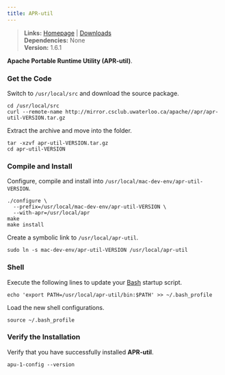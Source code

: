 ```yaml
---
title: APR-util
---
```


> **Links:** [Homepage](https://apr.apache.org/) | [Downloads](https://apr.apache.org/download.cgi)  
> **Dependencies:** None  
> **Version:** <span id="version">1.6.1</span>

**Apache Portable Runtime Utility (APR-util)**.


### Get the Code

Switch to `/usr/local/src` and download the source package.

	cd /usr/local/src
	curl --remote-name http://mirror.csclub.uwaterloo.ca/apache//apr/apr-util-VERSION.tar.gz

Extract the archive and move into the folder.

	tar -xzvf apr-util-VERSION.tar.gz
	cd apr-util-VERSION


### Compile and Install

Configure, compile and install into `/usr/local/mac-dev-env/apr-util-VERSION`.

	./configure \
	  --prefix=/usr/local/mac-dev-env/apr-util-VERSION \
	  --with-apr=/usr/local/apr
	make
	make install

Create a symbolic link to `/usr/local/apr-util`.

	sudo ln -s mac-dev-env/apr-util-VERSION /usr/local/apr-util


### Shell

Execute the following lines to update your [Bash](http://en.wikipedia.org/wiki/Bash_%28Unix_shell%29) startup script.

	echo 'export PATH=/usr/local/apr-util/bin:$PATH' >> ~/.bash_profile

Load the new shell configurations.

	source ~/.bash_profile


### Verify the Installation

Verify that you have successfully installed **APR-util**.

	apu-1-config --version
